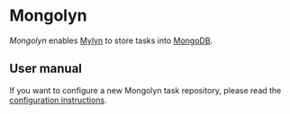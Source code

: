 Mongolyn
========

_Mongolyn_ enables [Mylyn](http://www.eclipse.org/mylyn/) to store tasks into [MongoDB](http://www.mongodb.org).

User manual
-----------

If you want to configure a new Mongolyn task repository, please read the [configuration instructions](https://github.com/belaso/mongolyn/wiki/Configuration).
